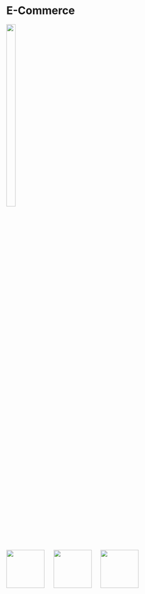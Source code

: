 # E-Commerce


<p>
<img src="https://github.com/user-attachments/assets/0d077884-b0e6-4f05-a984-25e9157a4b42"height="35%" width="22%">
</p>
<img src="![Screenshot_20240723_182852](https://github.com/user-attachments/assets/94020842-6207-4580-b452-5e37a7300331)"height=100px> &nbsp;&nbsp;&nbsp;&nbsp;
<img src="![Screenshot_20240725_162009](https://github.com/user-attachments/assets/33e3f572-9777-4975-a30f-56d8addb2e42)"height=100px> &nbsp;&nbsp;&nbsp;&nbsp;
<img src="![Screenshot_20240725_161914](https://github.com/user-attachments/assets/7f521f37-27e4-44fd-857f-98eb037042e8)"height=100px> &nbsp;&nbsp;&nbsp;&nbsp;






